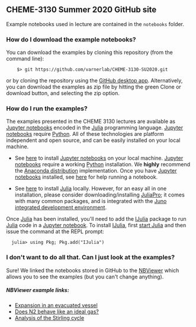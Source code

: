 ## CHEME-3130 Summer 2020 GitHub site
Example notebooks used in lecture are contained in the ``notebooks`` folder.

### How do I download the example notebooks?
You can download the examples by cloning this repository (from the command line):

```
    $> git https://github.com/varnerlab/CHEME-3130-SU2020.git
```

or by cloning the repository using the [GitHub desktop app](https://desktop.github.com). 
Alternatively, you can download the examples as zip file by hitting the green Clone or download button, and selecting the zip option.   


### How do I run the examples?
The examples presented in the CHEME 3130 lectures are available as [Jupyter notebooks](http://jupyter.org)
encoded in the [Julia](https://julialang.org) programming language. [Jupyter notebooks](http://jupyter.org)
require [Python](https://www.python.org). All of these technologies are platform independent and open source,
and can be easily installed on your local machine.

* See [here](http://jupyter.org/install.html) to install [Jupyter notebooks](http://jupyter.org) on your local machine.
[Jupyter notebooks](http://jupyter.org) require a working [Python](https://www.python.org) installation.
We __highly__ recommend the [Anaconda distribution](https://www.anaconda.com/download/#macos) implementation.
Once you have [Jupyter notebooks](http://jupyter.org) installed, see [here](https://jupyter.readthedocs.io/en/latest/running.html#running) for help running a notebook.

* See [here](https://julialang.org/downloads/) to install [Julia](https://julialang.org) locally.
However, for an easy all in one installation, please consider downloading/installing [JuliaPro](https://juliacomputing.com/products/juliapro); it comes with many common packages, and is integrated with the [Juno integrated development environment](https://junolab.org).

Once [Julia](https://julialang.org) has been installed, you'll need to add the [IJulia](https://github.com/JuliaLang/IJulia.jl) package to run [Julia](https://julialang.org) code in a [Jupyter notebook](http://jupyter.org).
To install [IJulia](https://github.com/JuliaLang/IJulia.jl), first [start Julia](https://docs.julialang.org/en/stable/manual/getting-started/) and then issue the command at the REPL prompt:

```
  julia> using Pkg; Pkg.add("IJulia")
```

### I don't want to do all that. Can I just look at the examples?
Sure! We linked the notebooks stored in GitHub to the [NBViewer](https://nbviewer.jupyter.org) which allows you to see the examples (but you can't change anything).

##### NBViewer example links:

* [Expansion in an evacuated vessel](https://nbviewer.jupyter.org/github/varnerlab/CHEME-3130-SU2020/blob/master/notebooks/first_law_closed/EvacuatedVessel.ipynb)
* [Does N2 behave like an ideal gas?](https://nbviewer.jupyter.org/github/varnerlab/CHEME-3130-SU2020/blob/master/notebooks/heat_capacity_ideal/HeatCapacity-IdealGas.ipynb)
* [Analysis of the Stirling cycle](https://nbviewer.jupyter.org/github/varnerlab/CHEME-3130-SU2020/blob/master/notebooks/stirling_cycle/Stirling.ipynb)
